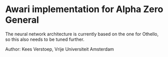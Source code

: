 # Awari implementation for Alpha Zero General

The neural network architecture is currently based on the one for Othello,
so this also needs to be tuned further.

Author: Kees Verstoep, Vrije Universiteit Amsterdam
